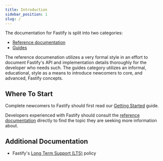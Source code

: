 ```yaml
---
title: Introduction
sidebar_position: 1
slug: /
---
```


The documentation for Fastify is split into two categories:

- [Reference documentation](./Reference/index.md)
- [Guides](./Guides/index.md)

The reference documenation utilizes a very formal style in an effort to document
Fastify's API and implementation details thoroughly for the developer who
needs such. The guides category utilizes an informal, educational, style as
a means to introduce newcomers to core, and advanced, Fastify concepts.

## Where To Start

Complete newcomers to Fastify should first read our [Getting Started](./Guides/Getting-Started.md) guide.

Developers experienced with Fastify should consult the
[reference documentation](./Reference/index.md) directly to find the topic they are
seeking more information about.

## Additional Documentation

- Fastify's [Long Term Support (LTS)](./Reference/LTS.md) policy
